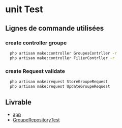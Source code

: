 # unit Test

##  Lignes de commande utilisées

### create controller groupe
```bash
  php artisan make:controller GroupesContrller -r
  php artisan make:controller FilierContrller -r
```
### create Request validate
```bash
  php artisan make:request StoreGroupeRequest
  php artisan make:request UpdateGroupeRequest

```


## Livrable
-  [app](https://github.com/solicoders/Prototype_Achaou_Hamid/tree/develop/app)
-  [GroupeRepositoryTest]()
